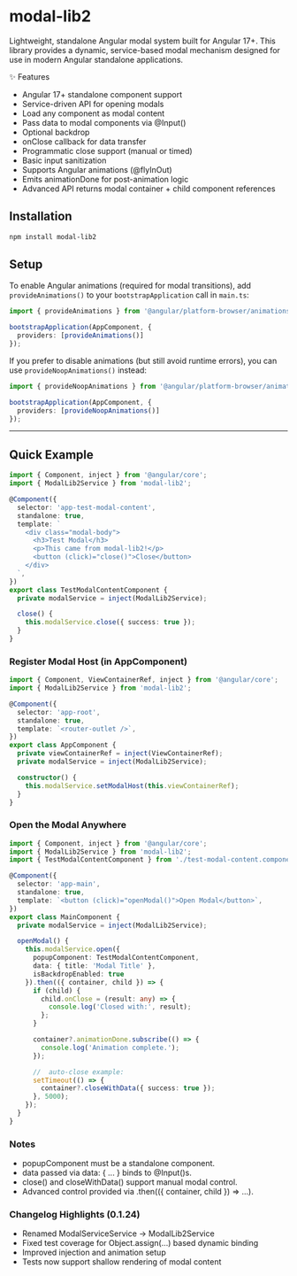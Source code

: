 # modal-lib2

Lightweight, standalone Angular modal system built for Angular 17+. This library provides a dynamic, service-based modal mechanism designed for use in modern Angular standalone applications.

✨ Features
- Angular 17+ standalone component support
- Service-driven API for opening modals
- Load any component as modal content
- Pass data to modal components via @Input()
- Optional backdrop
- onClose callback for data transfer
- Programmatic close support (manual or timed)
- Basic input sanitization
- Supports Angular animations (@flyInOut)
- Emits animationDone for post-animation logic
- Advanced API returns modal container + child component references

## Installation

```bash
npm install modal-lib2
```

## Setup

To enable Angular animations (required for modal transitions), add `provideAnimations()` to your `bootstrapApplication` call in `main.ts`:

```ts
import { provideAnimations } from '@angular/platform-browser/animations';

bootstrapApplication(AppComponent, {
  providers: [provideAnimations()]
});
```

If you prefer to disable animations (but still avoid runtime errors), you can use `provideNoopAnimations()` instead:

```ts
import { provideNoopAnimations } from '@angular/platform-browser/animations';

bootstrapApplication(AppComponent, {
  providers: [provideNoopAnimations()]
});
```

---

## Quick Example

```ts
import { Component, inject } from '@angular/core';
import { ModalLib2Service } from 'modal-lib2';

@Component({
  selector: 'app-test-modal-content',
  standalone: true,
  template: `
    <div class="modal-body">
      <h3>Test Modal</h3>
      <p>This came from modal-lib2!</p>
      <button (click)="close()">Close</button>
    </div>
  `,
})
export class TestModalContentComponent {
  private modalService = inject(ModalLib2Service);

  close() {
    this.modalService.close({ success: true });
  }
}
```

### Register Modal Host (in AppComponent)

```ts
import { Component, ViewContainerRef, inject } from '@angular/core';
import { ModalLib2Service } from 'modal-lib2';

@Component({
  selector: 'app-root',
  standalone: true,
  template: `<router-outlet />`,
})
export class AppComponent {
  private viewContainerRef = inject(ViewContainerRef);
  private modalService = inject(ModalLib2Service);

  constructor() {
    this.modalService.setModalHost(this.viewContainerRef);
  }
}
```

### Open the Modal Anywhere
```ts
import { Component, inject } from '@angular/core';
import { ModalLib2Service } from 'modal-lib2';
import { TestModalContentComponent } from './test-modal-content.component';

@Component({
  selector: 'app-main',
  standalone: true,
  template: `<button (click)="openModal()">Open Modal</button>`,
})
export class MainComponent {
  private modalService = inject(ModalLib2Service);

  openModal() {
    this.modalService.open({
      popupComponent: TestModalContentComponent,
      data: { title: 'Modal Title' },
      isBackdropEnabled: true
    }).then(({ container, child }) => {
      if (child) {
        child.onClose = (result: any) => {
          console.log('Closed with:', result);
        };
      }

      container?.animationDone.subscribe(() => {
        console.log('Animation complete.');
      });

      //  auto-close example:
      setTimeout(() => {
        container?.closeWithData({ success: true });
      }, 5000);
    });
  }
}
```

### Notes

- popupComponent must be a standalone component.
- data passed via data: { ... } binds to @Input()s.
- close() and closeWithData() support manual modal control.
- Advanced control provided via .then(({ container, child }) => ...).

### Changelog Highlights (0.1.24)

- Renamed ModalServiceService → ModalLib2Service
- Fixed test coverage for Object.assign(...) based dynamic binding
- Improved injection and animation setup
- Tests now support shallow rendering of modal content




